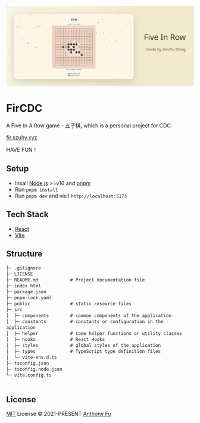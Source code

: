 ![](./public/bg.png)

# FirCDC

A Five In A Row game - 五子棋, which is a personal project for CDC.

[fir.szuhy.xyz](https://fir.szuhy.xyz)

HAVE FUN！
## Setup

- Insall [Node.js](https://nodejs.org/en/) >=v16 and [pnpm](https://pnpm.io/)
- Run `pnpm install`
- Run `pnpm dev` and visit `http://localhost:5173`

## Tech Stack

- [React](https://react.dev/)
- [Vite](https://vitejs.dev/)
## Structure
```
├─ .gitignore           
├─ LICENSE              
├─ README.md            # Project documentation file
├─ index.html           
├─ package.json        
├─ pnpm-lock.yaml       
├─ public               # static resource files
├─ src                 
│  ├─ components        # common components of the application
│  ├─ constants         # constants or configuration in the application
│  ├─ helper            # some helper functions or utility classes
│  ├─ hooks             # React Hooks
│  ├─ styles            # global styles of the application
│  ├─ types             # TypeScript type definition files
│  └─ vite-env.d.ts     
├─ tsconfig.json        
├─ tsconfig.node.json   
└─ vite.config.ts  
    
```
## License

[MIT](./LICENSE) License © 2021-PRESENT [Anthony Fu](https://github.com/antfu)

